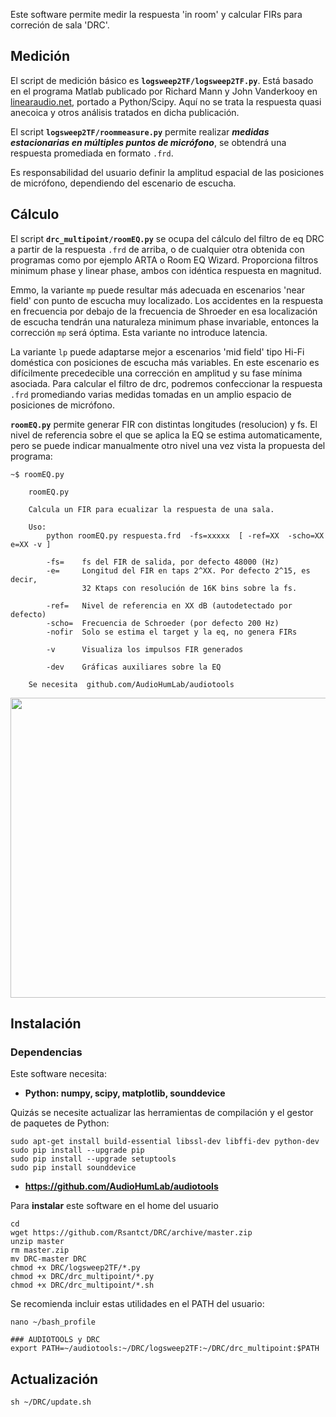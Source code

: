 Este software permite medir la respuesta 'in room' y calcular FIRs para correción de sala 'DRC'.

## Medición

El script de medición básico es **`logsweep2TF/logsweep2TF.py`**. Está basado en el programa Matlab publicado por Richard Mann y John Vanderkooy en [linearaudio.net](https://linearaudio.net/downloads), portado a Python/Scipy. Aquí no se trata la respuesta quasi anecoica y otros análisis tratados en dicha publicación.

El script **`logsweep2TF/roommeasure.py`** permite realizar **_medidas estacionarias en múltiples puntos de micrófono_**, se obtendrá una respuesta promediada en formato `.frd`.

Es responsabilidad del usuario definir la amplitud espacial de las posiciones de micrófono, dependiendo del escenario de escucha.

## Cálculo

El script **`drc_multipoint/roomEQ.py`** se ocupa del cálculo del filtro de eq DRC a partir de la respuesta `.frd` de arriba, o de cualquier otra obtenida con programas como por ejemplo ARTA o Room EQ Wizard. Proporciona filtros minimum phase y linear phase, ambos con idéntica respuesta en magnitud.

Emmo, la variante `mp` puede resultar más adecuada en escenarios 'near field' con punto de escucha muy localizado. Los accidentes en la respuesta en frecuencia por debajo de la frecuencia de Shroeder en esa localización de escucha tendrán una naturaleza minimum phase invariable, entonces la corrección `mp` será óptima. Esta variante no introduce latencia.

La variante `lp` puede adaptarse mejor a escenarios 'mid field' tipo Hi-Fi doméstica con posiciones de escucha más variables. En este escenario es difícilmente precedecible una corrección en amplitud y su fase mínima asociada. Para calcular el filtro de drc, podremos confeccionar la respuesta `.frd` promediando varias medidas tomadas en un amplio espacio de posiciones de micrófono.

**`roomEQ.py`** permite generar FIR con distintas longitudes (resolucion) y fs. El nivel de referencia sobre el que se aplica la EQ se estima automaticamente, pero se puede indicar manualmente otro nivel una vez vista la propuesta del programa:

```
~$ roomEQ.py 

    roomEQ.py

    Calcula un FIR para ecualizar la respuesta de una sala.

    Uso:
        python roomEQ.py respuesta.frd  -fs=xxxxx  [ -ref=XX  -scho=XX e=XX -v ]

        -fs=    fs del FIR de salida, por defecto 48000 (Hz)
        -e=     Longitud del FIR en taps 2^XX. Por defecto 2^15, es decir,
                32 Ktaps con resolución de 16K bins sobre la fs.

        -ref=   Nivel de referencia en XX dB (autodetectado por defecto)
        -scho=  Frecuencia de Schroeder (por defecto 200 Hz)
        -nofir  Solo se estima el target y la eq, no genera FIRs

        -v      Visualiza los impulsos FIR generados

        -dev    Gráficas auxiliares sobre la EQ

    Se necesita  github.com/AudioHumLab/audiotools
```
<img src="https://github.com/Rsantct/DRC/blob/master/drc_multipoint/roomEQ_drc.png" width="640" height="480">

## Instalación

### Dependencias

Este software necesita:

- **Python: numpy, scipy, matplotlib, sounddevice**

Quizás se necesite actualizar las herramientas de compilación y el gestor de paquetes de Python:
```
sudo apt-get install build-essential libssl-dev libffi-dev python-dev
sudo pip install --upgrade pip
sudo pip install --upgrade setuptools
sudo pip install sounddevice
```

- **https://github.com/AudioHumLab/audiotools**


Para **instalar** este software en el home del usuario

```
cd
wget https://github.com/Rsantct/DRC/archive/master.zip
unzip master
rm master.zip
mv DRC-master DRC
chmod +x DRC/logsweep2TF/*.py
chmod +x DRC/drc_multipoint/*.py
chmod +x DRC/drc_multipoint/*.sh
```

Se recomienda incluir estas utilidades en el PATH del usuario:

```
nano ~/bash_profile
```

```
### AUDIOTOOLS y DRC
export PATH=~/audiotools:~/DRC/logsweep2TF:~/DRC/drc_multipoint:$PATH
```

## Actualización

```
sh ~/DRC/update.sh
```  
 
